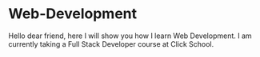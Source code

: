# Web-Development
Hello dear friend, 
here I will show you how I learn Web Development. I am currently taking a Full Stack Developer course at Click School.
